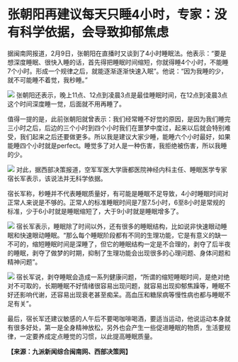# 张朝阳再建议每天只睡4小时，专家：没有科学依据，会导致抑郁焦虑

据闽南网报道，2月9日，张朝阳在直播时又谈到了4小时睡眠法。他表示：“要是想深度睡眠、很快入睡的话，首先得把睡眠时间缩短，你就得睡4个小时，不能睡7个小时。形成一个规律之后，就能逐渐逐渐快速入眠”。他说：“因为我睡的少，就不可能睡不着觉，我秒睡。”

![](https://inews.gtimg.com/newsapp_bt/0/15656033047/1000)
张朝阳还表示，晚上11点、12点到凌晨3点是最佳睡眠时间，在12点到凌晨3点这个时间深度睡一觉，后面就不用再睡了。

值得一提的是，此前张朝阳就曾表示：我们经常睡不好觉的原因，是因为我们睡完三小时之后，后边的三个小时到四个小时我们在噩梦中度过，起来以后就会特别难受，我们起来之后还要做更多。所以我是建议大家少睡，能睡六个小时最好，如果能睡四个小时就是perfect。睡觉多了对人是一种伤害，我拒绝被伤害，所以我睡的少。

![](https://inews.gtimg.com/newsapp_bt/0/15656033050/1000)
对此，据西部决策报道，空军军医大学唐都医院神经内科主任、睡眠医学专家宿长军表示，该说法并无科学依据。

宿长军称，秒睡并不代表睡眠质量好，有可能是睡眠不足导致，4小时睡眠时间对正常人来说是不够的。正常人的标准睡眠时间是7至7.5小时，6至8小时是常规的标准，少于6小时就是睡眠缩短了，大于9小时就是睡眠增多了。

![](https://inews.gtimg.com/newsapp_bt/0/15656033054/1000)
宿长军表示，睡眠除了时间以外，还有很多的睡眠结构，比如说非快速眼动睡眠和快速眼动睡眠。“那么每个睡眠阶段都有不同的生理功能，它是有意义的缺一不可的，缩短睡眠时间是深睡了，但它的睡眠结构一定是不合理的，剥夺了后半夜的睡眠，剥夺了做梦的时期，抑制了生理功能会出现很多的心理问题、身体问题和精神问题”。

![](https://inews.gtimg.com/newsapp_bt/0/15656033056/1000)
宿长军说，剥夺睡眠会造成一系列健康问题，“所谓的缩短睡眠时间，是绝对绝对不可取的，长期睡眠不好情绪很容易出现问题，就容易出现抑郁焦躁等，睡眠不好还影响代谢，还容易出现衰老甚至痴呆。高血压和糖尿病等慢性病也都与睡眠不足有关”。

最后，宿长军还建议敏感的人午后不要喝咖啡喝酒，要适当运动，他说运动本身就有很多好处，第一是全身精神放松，另外也会产生一些促进睡眠的物质，生活要规律，一定要养成定点睡觉的习惯，以此提高睡眠质量。

**【来源：九派新闻综合闽南网、西部决策网】**

